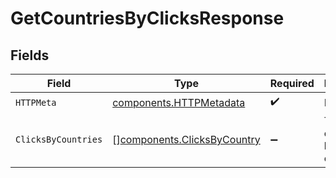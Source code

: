 # GetCountriesByClicksResponse


## Fields

| Field                                                                      | Type                                                                       | Required                                                                   | Description                                                                |
| -------------------------------------------------------------------------- | -------------------------------------------------------------------------- | -------------------------------------------------------------------------- | -------------------------------------------------------------------------- |
| `HTTPMeta`                                                                 | [components.HTTPMetadata](../../models/components/httpmetadata.md)         | :heavy_check_mark:                                                         | N/A                                                                        |
| `ClicksByCountries`                                                        | [][components.ClicksByCountry](../../models/components/clicksbycountry.md) | :heavy_minus_sign:                                                         | The top countries by number of clicks                                      |